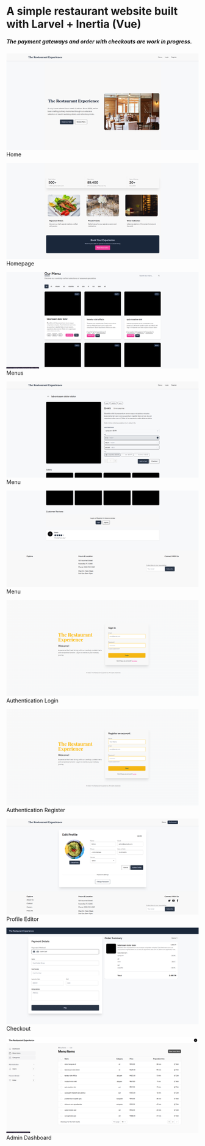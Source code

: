 # A simple restaurant website built with Larvel + Inertia (Vue)

##### The payment gateways and order with checkouts are work in progress.


![Home Page](docs/homepage.png) Home

![Home Page](docs/homepage1.png) Homepage

![Menus Page](docs/menus.png) Menus

![Menu Item Top](docs/menu_item_top.png) Menu

![Menu Item Bottom](docs/menu_item_bottom.png) Menu

![Authentication Logoin](docs/login.png) Authentication Login

![Authentication Register](docs/register.png) Authentication Register

![Profile Editor](docs/profile_editing.png) Profile Editor

![Checkout Page](docs/menu_item_checkout_summary.png) Checkout

![Admin Dashboard](docs/admin_dashboard.png) Admin Dashboard
